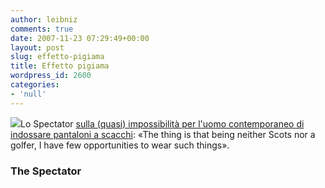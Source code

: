 ```yaml
---
author: leibniz
comments: true
date: 2007-11-23 07:29:49+00:00
layout: post
slug: effetto-pigiama
title: Effetto pigiama
wordpress_id: 2600
categories:
- 'null'
---
```


![](http://www.leibniz-blogs.it/gallery/pants.png)Lo Spectator [sulla (quasi) impossibilità per l'uomo contemporaneo di indossare pantaloni a scacchi](http://www.spectator.co.uk/the-magazine/style-and-travel/365641/fancy-pants.thtml): «The thing is that being neither Scots nor a golfer, I have few opportunities to wear such things».

### The Spectator
